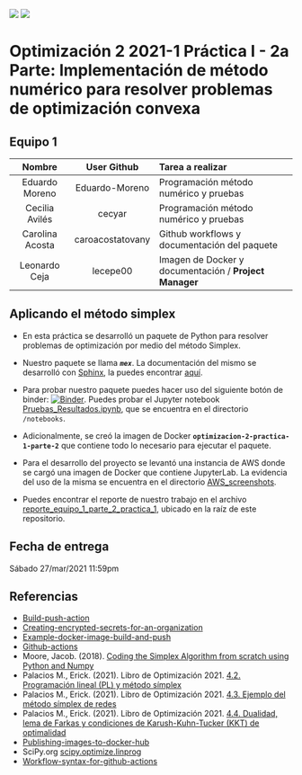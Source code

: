 ![](https://github.com/optimizacion-2-2021-1-gh-classroom/practica-1-segunda-parte-caroacostatovany/blob/main/images/mex_simplex_logo.png) ![](https://mcdatos.itam.mx/wp-content/uploads/2020/11/ITAM-LOGO.03.jpg)
# Optimización 2 2021-1 Práctica I - 2a Parte: Implementación de método numérico para resolver problemas de optimización convexa #

## Equipo 1

| Nombre | User Github | Tarea a realizar |
|:---:|:---:|:---|
| Eduardo Moreno | Eduardo-Moreno| Programación método numérico y pruebas |
| Cecilia Avilés | cecyar| Programación método numérico y pruebas |
| Carolina Acosta | caroacostatovany| Github workflows y documentación del paquete |
| Leonardo Ceja | lecepe00| Imagen de Docker y documentación / **Project Manager** |

## Aplicando el método simplex

- En esta práctica se desarrolló un paquete de Python para resolver problemas de optimización por medio del método Simplex. 

- Nuestro paquete se llama ***`mex`***. La documentación del mismo se desarrolló con [Sphinx](https://www.sphinx-doc.org/en/master/), la puedes encontrar [aquí](https://optimizacion-2-2021-1-gh-classroom.github.io/practica-1-segunda-parte-caroacostatovany/).

- Para probar nuestro paquete puedes hacer uso del siguiente botón de binder: [![Binder](https://mybinder.org/badge_logo.svg)](https://mybinder.org/v2/gh/optimizacion-2-2021-1-gh-classroom/practica-1-segunda-parte-caroacostatovany/main?urlpath=lab). Puedes probar el Jupyter notebook [Pruebas_Resultados.ipynb](https://github.com/optimizacion-2-2021-1-gh-classroom/practica-1-segunda-parte-caroacostatovany/tree/main/notebooks), que se encuentra en el directorio `/notebooks`.

- Adicionalmente, se creó la imagen de Docker **`optimizacion-2-practica-1-parte-2`** que contiene todo lo necesario para ejecutar el paquete.

- Para el desarrollo del proyecto se levantó una instancia de AWS donde se cargó una imagen de Docker que contiene JupyterLab. La evidencia del uso de la misma se encuentra en el directorio [AWS_screenshots](https://github.com/optimizacion-2-2021-1-gh-classroom/practica-1-segunda-parte-caroacostatovany/tree/main/AWS_screenshots).

- Puedes encontrar el reporte de nuestro trabajo en el archivo [reporte_equipo_1_parte_2_practica_1](https://github.com/optimizacion-2-2021-1-gh-classroom/practica-1-segunda-parte-caroacostatovany/blob/main/reporte_equipo_1_parte_2_practica_1.ipynb), ubicado en la raíz de este repositorio.

## Fecha de entrega

Sábado 27/mar/2021 11:59pm

## Referencias

- [Build-push-action](https://github.com/docker/build-push-action)
- [Creating-encrypted-secrets-for-an-organization](https://docs.github.com/en/free-pro-team@latest/actions/reference/encrypted-secrets#creating-encrypted-secrets-for-an-organization)
- [Example-docker-image-build-and-push](https://github.com/palmoreck/example-docker-image-build-and-push/blob/main/README.md)
- [Github-actions](https://github.com/features/actions)
- Moore, Jacob.  (2018).  [Coding the Simplex Algorithm from scratch using Python and Numpy](https://medium.com/@jacob.d.moore1/coding-the-simplex-algorithm-from-scratch-using-python-and-numpy-93e3813e6e70)
- Palacios M., Erick. (2021). Libro de Optimización 2021. [4.2. Programación lineal (PL) y método símplex](https://itam-ds.github.io/analisis-numerico-computo-cientifico/IV.optimizacion_en_redes_y_prog_lineal/4.2/Programacion_lineal_y_metodo_simplex.html)
- Palacios M., Erick. (2021). Libro de Optimización 2021. [4.3. Ejemplo del método símplex de redes](https://itam-ds.github.io/analisis-numerico-computo-cientifico/IV.optimizacion_en_redes_y_prog_lineal/4.3/Ejemplo_metodo_simplex_de_redes.html) 
- Palacios M., Erick. (2021). Libro de Optimización 2021. [4.4. Dualidad, lema de Farkas y condiciones de Karush-Kuhn-Tucker (KKT) de optimalidad](https://itam-ds.github.io/analisis-numerico-computo-cientifico/IV.optimizacion_en_redes_y_prog_lineal/4.4/Dualidad_lema_de_Farkas_condiciones_KKT_de_optimalidad.html) 
- [Publishing-images-to-docker-hub](https://docs.github.com/en/free-pro-team@latest/actions/guides/publishing-docker-images#publishing-images-to-docker-hub)
- SciPy.org [scipy.optimize.linprog](https://docs.scipy.org/doc/scipy/reference/generated/scipy.optimize.linprog.html#scipy.optimize.linprog)
- [Workflow-syntax-for-github-actions](https://docs.github.com/en/actions/reference/workflow-syntax-for-github-actions)